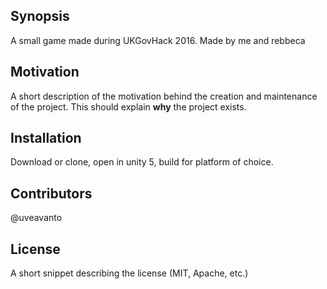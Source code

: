 ## Synopsis

A small game made during UKGovHack 2016.
Made by me and rebbeca

## Motivation

A short description of the motivation behind the creation and maintenance of the project. This should explain **why** the project exists.

## Installation

Download or clone, open in unity 5, build for platform of choice.



## Contributors

@uveavanto

## License

A short snippet describing the license (MIT, Apache, etc.)
